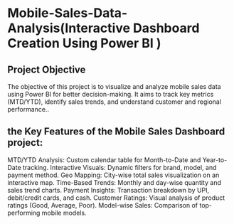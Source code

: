 # Mobile-Sales-Data-Analysis(Interactive Dashboard  Creation Using Power BI )
## Project Objective
The objective of this project is to visualize and analyze mobile sales data using Power BI for better decision-making.
It aims to track key metrics (MTD/YTD), identify sales trends, and understand customer and regional performance..

##  the Key Features of the Mobile Sales Dashboard project:

MTD/YTD Analysis: Custom calendar table for Month-to-Date and Year-to-Date tracking.
Interactive Visuals: Dynamic filters for brand, model, and payment method.
Geo Mapping: City-wise total sales visualization on an interactive map.
Time-Based Trends: Monthly and day-wise quantity and sales trend charts.
Payment Insights: Transaction breakdown by UPI, debit/credit cards, and cash.
Customer Ratings: Visual analysis of product ratings (Good, Average, Poor).
Model-wise Sales: Comparison of top-performing mobile models.
